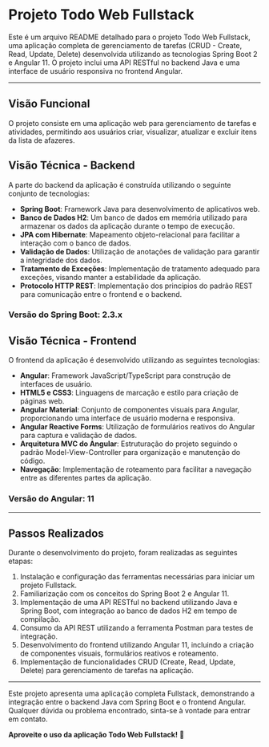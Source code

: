 # Projeto Todo Web Fullstack

Este é um arquivo README detalhado para o projeto Todo Web Fullstack, uma aplicação completa de gerenciamento de tarefas (CRUD - Create, Read, Update, Delete) desenvolvida utilizando as tecnologias Spring Boot 2 e Angular 11. O projeto inclui uma API RESTful no backend Java e uma interface de usuário responsiva no frontend Angular.

---

## Visão Funcional

O projeto consiste em uma aplicação web para gerenciamento de tarefas e atividades, permitindo aos usuários criar, visualizar, atualizar e excluir itens da lista de afazeres.

## Visão Técnica - Backend

A parte do backend da aplicação é construída utilizando o seguinte conjunto de tecnologias:

- **Spring Boot**: Framework Java para desenvolvimento de aplicativos web.
- **Banco de Dados H2**: Um banco de dados em memória utilizado para armazenar os dados da aplicação durante o tempo de execução.
- **JPA com Hibernate**: Mapeamento objeto-relacional para facilitar a interação com o banco de dados.
- **Validação de Dados**: Utilização de anotações de validação para garantir a integridade dos dados.
- **Tratamento de Exceções**: Implementação de tratamento adequado para exceções, visando manter a estabilidade da aplicação.
- **Protocolo HTTP REST**: Implementação dos princípios do padrão REST para comunicação entre o frontend e o backend.

### Versão do Spring Boot: 2.3.x

## Visão Técnica - Frontend

O frontend da aplicação é desenvolvido utilizando as seguintes tecnologias:

- **Angular**: Framework JavaScript/TypeScript para construção de interfaces de usuário.
- **HTML5 e CSS3**: Linguagens de marcação e estilo para criação de páginas web.
- **Angular Material**: Conjunto de componentes visuais para Angular, proporcionando uma interface de usuário moderna e responsiva.
- **Angular Reactive Forms**: Utilização de formulários reativos do Angular para captura e validação de dados.
- **Arquitetura MVC do Angular**: Estruturação do projeto seguindo o padrão Model-View-Controller para organização e manutenção do código.
- **Navegação**: Implementação de roteamento para facilitar a navegação entre as diferentes partes da aplicação.

### Versão do Angular: 11

---

## Passos Realizados

Durante o desenvolvimento do projeto, foram realizadas as seguintes etapas:

1. Instalação e configuração das ferramentas necessárias para iniciar um projeto Fullstack.
2. Familiarização com os conceitos do Spring Boot 2 e Angular 11.
3. Implementação de uma API RESTful no backend utilizando Java e Spring Boot, com integração ao banco de dados H2 em tempo de compilação.
4. Consumo da API REST utilizando a ferramenta Postman para testes de integração.
5. Desenvolvimento do frontend utilizando Angular 11, incluindo a criação de componentes visuais, formulários reativos e roteamento.
6. Implementação de funcionalidades CRUD (Create, Read, Update, Delete) para gerenciamento de tarefas na aplicação.

---

Este projeto apresenta uma aplicação completa Fullstack, demonstrando a integração entre o backend Java com Spring Boot e o frontend Angular. Qualquer dúvida ou problema encontrado, sinta-se à vontade para entrar em contato.

**Aproveite o uso da aplicação Todo Web Fullstack!** 🚀
